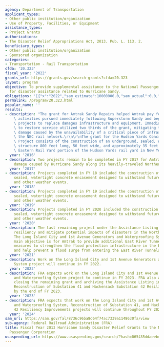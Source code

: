 ```yaml
---
agency: Department of Transportation
applicant_types:
- Other public institution/organization
- Use of Property, Facilities, or Equipment
assistance_types:
- Project Grants
authorizations:
- The Disaster Relief Appropriations Act, 2013. Pub. L. 113, 2.
beneficiary_types:
- Other public institution/organization
- Sponsored organization
categories:
- Transportation - Rail Transportation
cfda: '20.323'
fiscal_year: '2022'
grants_url: https://grants.gov/search-grants?cfda=20.323
layout: program
objective: To provide supplemental assistance to the National Passenger Railroad Corporation
  for disaster assistance related to Hurricane Sandy.
obligations: '[{"x":"2022","sam_estimate":10000000.0,"sam_actual":0.0,"usa_spending_actual":0.0},{"x":"2023","sam_estimate":31463785.0,"sam_actual":0.0,"usa_spending_actual":31463791.0},{"x":"2024","sam_estimate":0.0,"sam_actual":0.0,"usa_spending_actual":0.0}]'
permalink: /program/20.323.html
popular_name: ''
results:
- description: "The grant for Amtrak Sandy Repairs helped Amtrak pay for recovery\
    \ activities pursued immediately following Superstorm Sandy and begin to pursue\
    \ projects to replace damages infrastructure and equipment. Immediate repairs\
    \ to restore service utilized two thirds of the grant, mitigating the economic\
    \ damage caused by the unavailability of a critical piece of infrastructure along\
    \ the NEC rail network.\r\n\r\nThe grant for the Hudson Yards Concrete Encasement\
    \ Project consists of the construction of an underground, sealed, watertight rectangular\
    \ structure 800 feet long, 50 feet wide, and approximately 35 feet tall in the\
    \ Eastern Rail Yard portion of the Hudson Yards rail yard in New York City.\r\n"
  year: '2016'
- description: Two projects remain to be completed in FY 2017 for Amtrak to repair
    damage caused by Hurricane Sandy along its heavily-traveled Northeast Corridor.
  year: '2017'
- description: Projects completed in FY 18 included the construction of an underground,
    sealed, watertight concrete encasement designed to withstand future storm surge
    and other weather events.
  year: '2018'
- description: Projects completed in FY 19 included the construction of an underground,
    sealed, watertight concrete encasement designed to withstand future storm surge
    and other weather events.
  year: '2019'
- description: Projects completed in FY 2020 included the construction of an underground,
    sealed, watertight concrete encasement designed to withstand future storm surge
    and other weather events.
  year: '2020'
- description: The last remaining project under the Assistance Listing will improve
    resiliency and mitigate potential impacts of disasters in the Northeast Corridor.
    The Long Island City and 1st Avenue Generators and Waterproofing System project’s
    main objective is for Amtrak to provide additional East River Tunnels flood protection
    measures to strengthen the flood protection infrastructure in the East River Tunnels
    and help prevent a flood surge from entering the East River Tunnels.
  year: '2021'
- description: Work on the Long Island City and 1st Avenue Generators and Waterproofing
    System project will continue in FY 2022.
  year: '2022'
- description: FRA expects work on the Long Island City and 1st Avenue Generators
    and Waterproofing System project to continue in FY 2023. FRA also anticipates
    closing the remaining grant and archiving the Assistance Listing in FY 2023 obligating
    Reconstruction of Substation 41 and Hackensack Substation 42 Resiliency Improvements
    by the end of FY 2023.
  year: '2023'
- description: FRA expects that work on the Long Island City and 1st Avenue Generators
    and Waterproofing System, Reconstruction of Substation 41, and Hackensack Substation
    42 Resiliency Improvements projects will continue throughout FY 2024.
  year: '2024'
sam_url: https://sam.gov/fal/8736c96ba8d64f74ac7339a1148630fa/view
sub-agency: Federal Railroad Administration (FRA)
title: Fiscal Year 2013 Hurricane Sandy Disaster Relief Grants to the National Railroad
  Passenger Corporation
usaspending_url: https://www.usaspending.gov/search/?hash=065435ddaeebc9fac184a67b266f8906
---
```

